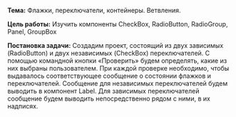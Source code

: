 ﻿**Тема:** Флажки, переключатели, контейнеры. Ветвления. 

**Цель работы:** Изучить компоненты CheckBox, RadioButton, RadioGroup, Panel, GroupBox 

**Постановка задачи:** Создадим проект, состоящий из двух зависимых (RadioButton) и двух независимых (CheckBox) переключателей. С помощью командной кнопки «Проверить» будем определять, какие из них выбраны пользователем. При каждой проверке необходимо, чтобы выдавалось соответствующее сообщение о состоянии флажков и переключателей. Сообщение для независимых переключателей будем выводить в компонент Label. Для зависимых переключателей сообщение будем выводить непосредственно рядом с ними, в их надписях.